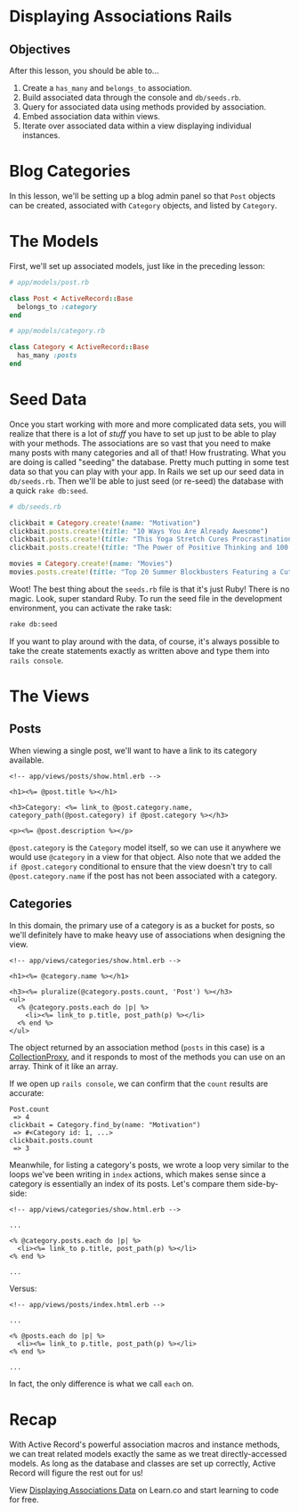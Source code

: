 # Displaying Associations Rails

## Objectives

After this lesson, you should be able to...

1. Create a `has_many` and `belongs_to` association.
2. Build associated data through the console and `db/seeds.rb`.
3. Query for associated data using methods provided by association.
4. Embed association data within views.
5. Iterate over associated data within a view displaying individual instances.

# Blog Categories

In this lesson, we'll be setting up a blog admin panel so that `Post` objects can be created, associated with `Category` objects, and listed by `Category`.

# The Models

First, we'll set up associated models, just like in the preceding lesson:

```ruby
# app/models/post.rb

class Post < ActiveRecord::Base
  belongs_to :category
end
```

```ruby
# app/models/category.rb

class Category < ActiveRecord::Base
  has_many :posts
end
```

# Seed Data

Once you start working with more and more complicated data sets, you will realize that there is a lot of *stuff* you have to set up just to be able to play with your methods. The associations are so vast that you need to make many posts with many categories and all of that! How frustrating. What you are doing is called "seeding" the database. Pretty much putting in some test data so that you can play with your app. In Rails we set up our seed data in `db/seeds.rb`. Then we'll be able to just seed (or re-seed) the database with a quick `rake db:seed`.

```ruby
# db/seeds.rb

clickbait = Category.create!(name: "Motivation")
clickbait.posts.create!(title: "10 Ways You Are Already Awesome")
clickbait.posts.create!(title: "This Yoga Stretch Cures Procrastination, Maybe")
clickbait.posts.create!(title: "The Power of Positive Thinking and 100 Gallons of Coffee")

movies = Category.create!(name: "Movies")
movies.posts.create!(title: "Top 20 Summer Blockbusters Featuring a Cute Dog")
```

Woot! The best thing about the `seeds.rb` file is that it's just Ruby! There is no magic. Look, super standard Ruby. To run the seed file in the development environment, you can activate the rake task:

```bash
rake db:seed
```

If you want to play around with the data, of course, it's always possible to take the create statements exactly as written above and type them into `rails console`.

# The Views

## Posts

When viewing a single post, we'll want to have a link to its category available.

```erb
<!-- app/views/posts/show.html.erb -->

<h1><%= @post.title %></h1>

<h3>Category: <%= link_to @post.category.name, category_path(@post.category) if @post.category %></h3>

<p><%= @post.description %></p>
```

`@post.category` is the `Category` model itself, so we can use it anywhere we would use `@category` in a view for that object. Also note that we added the `if @post.category` conditional to ensure that the view doesn't try to call `@post.category.name` if the post has not been associated with a category.

## Categories

In this domain, the primary use of a category is as a bucket for posts, so we'll definitely have to make heavy use of associations when designing the view.

```erb
<!-- app/views/categories/show.html.erb -->

<h1><%= @category.name %></h1>

<h3><%= pluralize(@category.posts.count, 'Post') %></h3>
<ul>
  <% @category.posts.each do |p| %>
    <li><%= link_to p.title, post_path(p) %></li>
  <% end %>
</ul>
```

The object returned by an association method (`posts` in this case) is a [CollectionProxy][collection_proxy], and it responds to most of the methods you can use on an array. Think of it like an array.

If we open up `rails console`, we can confirm that the `count` results are accurate:

```shell
Post.count
 => 4
clickbait = Category.find_by(name: "Motivation")
 => #<Category id: 1, ...>
clickbait.posts.count
 => 3
```

Meanwhile, for listing a category's posts, we wrote a loop very similar to the loops we've been writing in `index` actions, which makes sense since a category is essentially an index of its posts. Let's compare them side-by-side:

```erb
<!-- app/views/categories/show.html.erb -->

...

<% @category.posts.each do |p| %>
  <li><%= link_to p.title, post_path(p) %></li>
<% end %>

...
```

Versus:

```erb
<!-- app/views/posts/index.html.erb -->

...

<% @posts.each do |p| %>
  <li><%= link_to p.title, post_path(p) %></li>
<% end %>

...
```

In fact, the only difference is what we call `each` on.


# Recap

With Active Record's powerful association macros and instance methods, we can treat related models exactly the same as we treat directly-accessed models. As long as the database and classes are set up correctly, Active Record will figure the rest out for us!

[collection_proxy]: http://edgeapi.rubyonrails.org/classes/ActiveRecord/Associations/CollectionProxy.html

<p class='util--hide'>View <a href='https://learn.co/lessons/displaying-associations-rails'>Displaying Associations Data</a> on Learn.co and start learning to code for free.</p>


